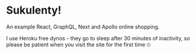 # Sukulenty!

An example React, GraphQL, Next and Apollo online shopping.

I use Heroku free dynos - they go to sleep after 30 minutes of inactivity, so please be patient when you visit the site for the first time ⏲
